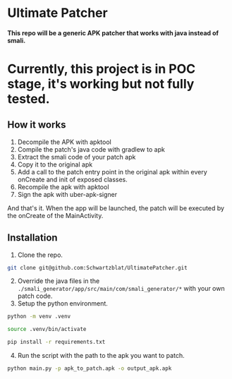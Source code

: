 # Ultimate Patcher

#### This repo will be a generic APK patcher that works with java instead of smali.

# Currently, this project is in POC stage, it's working but not fully tested.

## How it works

1. Decompile the APK with apktool
2. Compile the patch's java code with gradlew to apk
3. Extract the smali code of your patch apk
4. Copy it to the original apk
5. Add a call to the patch entry point in the original apk within every onCreate and init of exposed classes.
6. Recompile the apk with apktool
7. Sign the apk with uber-apk-signer

And that's it. When the app will be launched, the patch will be executed by the onCreate of the MainActivity.

## Installation

1. Clone the repo.

```bash
git clone git@github.com:Schwartzblat/UltimatePatcher.git
```

2. Override the java files in the `./smali_generator/app/src/main/com/smali_generator/*` with your own patch code.
3. Setup the python environment.

```bash
python -m venv .venv

source .venv/bin/activate

pip install -r requirements.txt
```

4. Run the script with the path to the apk you want to patch.

```bash
python main.py -p apk_to_patch.apk -o output_apk.apk
```
